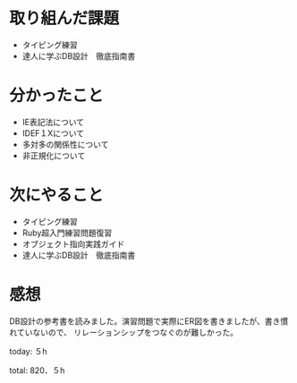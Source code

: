 #  取り組んだ課題
- タイピング練習
- 達人に学ぶDB設計　徹底指南書


# 分かったこと
- IE表記法について
- IDEF１Xについて
- 多対多の関係性について
- 非正規化について

# 次にやること
- タイピング練習
- Ruby超入門練習問題復習
- オブジェクト指向実践ガイド
- 達人に学ぶDB設計　徹底指南書



# 感想
DB設計の参考書を読みました。演習問題で実際にER図を書きましたが、書き慣れていないので、
リレーションシップをつなぐのが難しかった。


today: ５h

total: 820．５h
